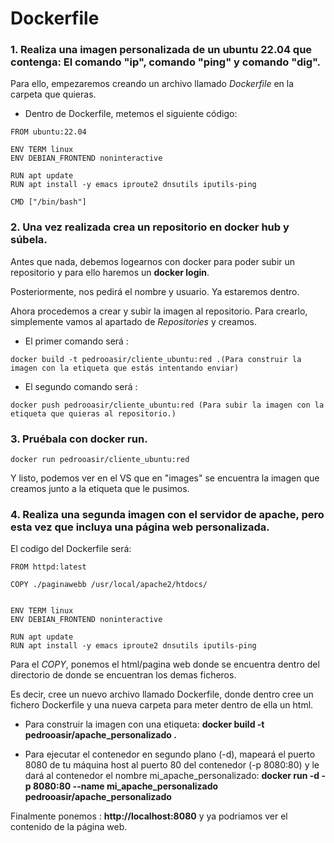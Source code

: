 # Dockerfile

### 1. Realiza una imagen personalizada de un ubuntu 22.04 que contenga: El comando "ip", comando "ping" y comando "dig".

Para ello, empezaremos creando un archivo llamado *Dockerfile* en la carpeta que quieras.

- Dentro de Dockerfile, metemos el siguiente código:
```
FROM ubuntu:22.04

ENV TERM linux
ENV DEBIAN_FRONTEND noninteractive

RUN apt update
RUN apt install -y emacs iproute2 dnsutils iputils-ping

CMD ["/bin/bash"]
```

### 2. Una vez realizada crea un repositorio en docker hub y súbela.

Antes que nada, debemos logearnos con docker para poder subir un repositorio y para ello haremos un **docker login**.

Posteriormente, nos pedirá el nombre y usuario. Ya estaremos dentro.

Ahora procedemos a crear y subir la imagen al repositorio. Para crearlo, simplemente vamos al apartado de *Repositories* y creamos.

- El primer comando será :
```
docker build -t pedrooasir/cliente_ubuntu:red .(Para construir la imagen con la etiqueta que estás intentando enviar)
```
- El segundo comando será :
```
docker push pedrooasir/cliente_ubuntu:red (Para subir la imagen con la etiqueta que quieras al repositorio.)
```

### 3. Pruébala con docker run.

```
docker run pedrooasir/cliente_ubuntu:red
```

Y listo, podemos ver en el VS que en "images" se encuentra la imagen que creamos junto a la etiqueta que le pusimos.


### 4. Realiza una segunda imagen con el servidor de apache, pero esta vez que incluya una página web personalizada.

El codigo del Dockerfile será:

```
FROM httpd:latest

COPY ./paginawebb /usr/local/apache2/htdocs/


ENV TERM linux
ENV DEBIAN_FRONTEND noninteractive

RUN apt update
RUN apt install -y emacs iproute2 dnsutils iputils-ping
```

Para el *COPY*, ponemos el html/pagina web donde se encuentra dentro del directorio de donde se encuentran los demas ficheros.

Es decir, cree un nuevo archivo llamado Dockerfile, donde dentro cree un fichero Dockerfile y una nueva carpeta para meter dentro de ella un html.

- Para construir la imagen con una etiqueta: **docker build -t pedrooasir/apache_personalizado .**

- Para ejecutar el contenedor en segundo plano (-d), mapeará el puerto 8080 de tu máquina host al puerto 80 del contenedor (-p 8080:80) y le dará al contenedor el nombre mi_apache_personalizado: **docker run -d -p 8080:80 --name mi_apache_personalizado pedrooasir/apache_personalizado**


Finalmente ponemos : **http://localhost:8080** y ya podriamos ver el contenido de la página web.